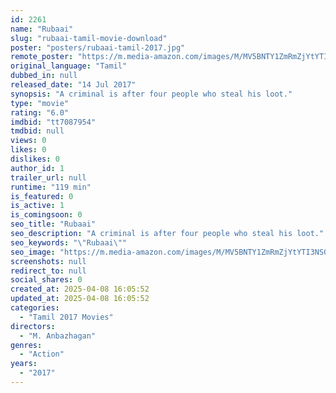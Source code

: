 ```yaml
---
id: 2261
name: "Rubaai"
slug: "rubaai-tamil-movie-download"
poster: "posters/rubaai-tamil-2017.jpg"
remote_poster: "https://m.media-amazon.com/images/M/MV5BNTY1ZmRmZjYtYTI3NS00MzVjLWE3YTMtZWM4N2UwYmYxZGRlXkEyXkFqcGc@._V1_SX300.jpg"
original_language: "Tamil"
dubbed_in: null
released_date: "14 Jul 2017"
synopsis: "A criminal is after four people who steal his loot."
type: "movie"
rating: "6.0"
imdbid: "tt7087954"
tmdbid: null
views: 0
likes: 0
dislikes: 0
author_id: 1
trailer_url: null
runtime: "119 min"
is_featured: 0
is_active: 1
is_comingsoon: 0
seo_title: "Rubaai"
seo_description: "A criminal is after four people who steal his loot."
seo_keywords: "\"Rubaai\""
seo_image: "https://m.media-amazon.com/images/M/MV5BNTY1ZmRmZjYtYTI3NS00MzVjLWE3YTMtZWM4N2UwYmYxZGRlXkEyXkFqcGc@._V1_SX300.jpg"
screenshots: null
redirect_to: null
social_shares: 0
created_at: 2025-04-08 16:05:52
updated_at: 2025-04-08 16:05:52
categories:
  - "Tamil 2017 Movies"
directors:
  - "M. Anbazhagan"
genres:
  - "Action"
years:
  - "2017"
---
```

